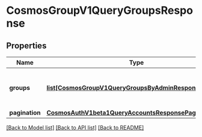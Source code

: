 # CosmosGroupV1QueryGroupsResponse

## Properties
Name | Type | Description | Notes
------------ | ------------- | ------------- | -------------
**groups** | [**list[CosmosGroupV1QueryGroupsByAdminResponseGroups]**](CosmosGroupV1QueryGroupsByAdminResponseGroups.md) | &#x60;groups&#x60; is all the groups present in state. | [optional] 
**pagination** | [**CosmosAuthV1beta1QueryAccountsResponsePagination**](CosmosAuthV1beta1QueryAccountsResponsePagination.md) |  | [optional] 

[[Back to Model list]](../README.md#documentation-for-models) [[Back to API list]](../README.md#documentation-for-api-endpoints) [[Back to README]](../README.md)

